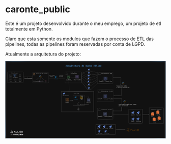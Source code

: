 # caronte_public


Este é um projeto desenvolvido durante o meu emprego, um projeto de etl totalmente em Python.

Claro que esta somente os modulos que fazem o processo de ETL das pipelines, todas as pipelines foram reservadas por conta de LGPD.

Atualmente a arquitetura do projeto:

![Arquitetura pipelines](https://github.com/fahfgomes/caronte_public/blob/main/images/arquitetura%20dados%20atualizada.png)
